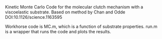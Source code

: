 Kinetic Monte Carlo Code for the molecular clutch mechanism with a      
viscoelastic substrate. Based on method by Chan and Odde                
DOI:10.1126/science.1163595                                             

Workhorse code is MC.m, which is a function of substrate properties. run.m is a wrapper that runs the code and plots the results.
